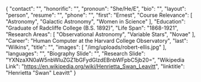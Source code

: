 {
  "contact": "",
  "honorific": "",
  "pronoun": "She/He/E",
  "bio": "", 
  "layout": "person",
  "resume": "",
  "phone": "",
  "first": "Ernest",
  "Course Relevance": [
    "Astronomy",
    "Galactic Astronomy",
    "Women in Science"
  ],
  "Education": "Graduate of Radcliffe College (B.S. 1892)",
  "Life Span": "1868-1921",
  "Research Areas": [
    "Observational Astronomy",
    "Variable Stars",
    "Novae"
  ],
  "Career": "Human Computer at the Harvard College Observatory",
  "last": "Wilkins",
  "title": "",
  "images": [
    "/img/uploads/robert-ellis.jpg"
  ],
  "languages": "",
  "Biography Slide": "",
  "Research Slide": "YXNzaXN0aW5nbWluZGZ1bGFydGlzdEBnbWFpbC5jb20=",
  "Wikipedia Link": "https://en.wikipedia.org/wiki/Henrietta_Swan_Leavitt",
  "linktitle": "Henrietta \"Swan\" Leavitt"
}